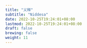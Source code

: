 ```yaml
---
title: "义释"
subtitle: "Niddesa"
date: 2022-10-25T19:24:01+08:00
lastmod: 2022-10-25T19:24:01+08:00
draft: false
brewing: false
weight: 11
---
```


